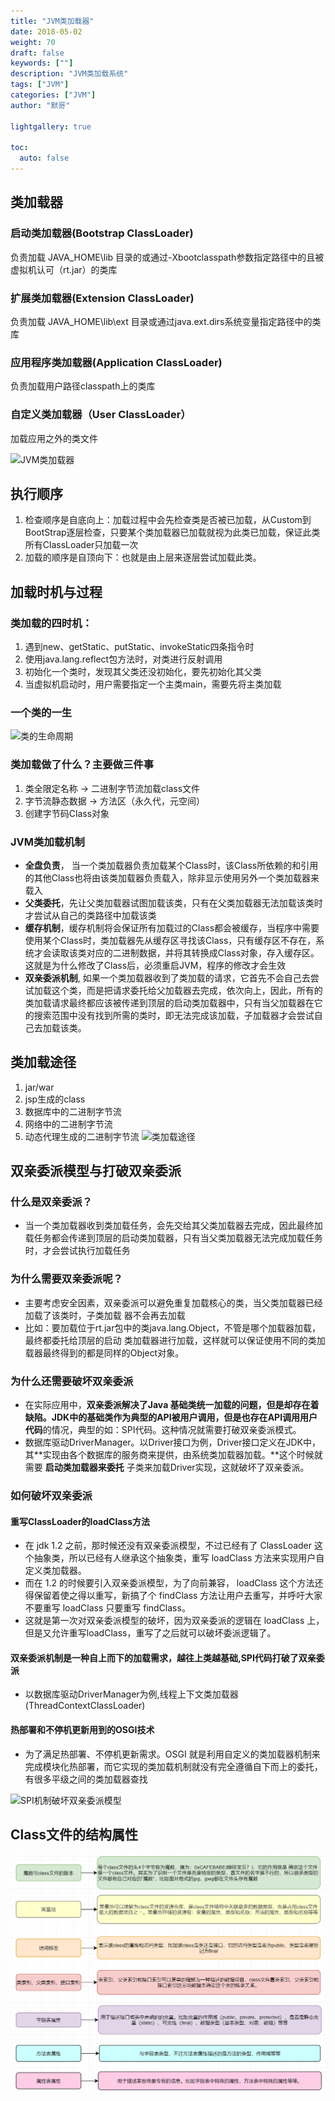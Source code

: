 ```yaml
---  
title: "JVM类加载器"  
date: 2018-05-02
weight: 70  
draft: false  
keywords: [""]  
description: "JVM类加载系统"  
tags: ["JVM"]
categories: ["JVM"]  
author: "默哥"  

lightgallery: true

toc:
  auto: false
---
```


## 类加载器
### 启动类加载器(Bootstrap ClassLoader)
负责加载 JAVA_HOME\lib 目录的或通过-Xbootclasspath参数指定路径中的且被虚拟机认可（rt.jar）的类库
### 扩展类加载器(Extension ClassLoader)
负责加载 JAVA_HOME\lib\ext 目录或通过java.ext.dirs系统变量指定路径中的类库
### 应用程序类加载器(Application ClassLoader)
负责加载用户路径classpath上的类库
### 自定义类加载器（User ClassLoader）
加载应用之外的类文件

![](/images/jvm/jvm-cl.png "JVM类加载器")

##  执行顺序
1. 检查顺序是自底向上：加载过程中会先检查类是否被已加载，从Custom到BootStrap逐层检查，只要某个类加载器已加载就视为此类已加载，保证此类所有ClassLoader只加载一次
2. 加载的顺序是自顶向下：也就是由上层来逐层尝试加载此类。

## 加载时机与过程
### 类加载的四时机：
1. 遇到new、getStatic、putStatic、invokeStatic四条指令时
2. 使用java.lang.reflect包方法时，对类进行反射调用
3. 初始化一个类时，发现其父类还没初始化，要先初始化其父类
4. 当虚拟机启动时，用户需要指定一个主类main，需要先将主类加载

### 一个类的一生
![](/images/jvm/jvm-class-left.png "类的生命周期")

### 类加载做了什么？主要做三件事
1. 类全限定名称 → 二进制字节流加载class文件
2. 字节流静态数据 → 方法区（永久代，元空间）
3. 创建字节码Class对象

### JVM类加载机制 
* **全盘负责**， 当一个类加载器负责加载某个Class时，该Class所依赖的和引用的其他Class也将由该类加载器负责载入，除非显示使用另外一个类加载器来载入 
* **父类委托**，先让父类加载器试图加载该类，只有在父类加载器无法加载该类时才尝试从自己的类路径中加载该类 
* **缓存机制**，缓存机制将会保证所有加载过的Class都会被缓存，当程序中需要使用某个Class时，类加载器先从缓存区寻找该Class，只有缓存区不存在，系统才会读取该类对应的二进制数据，并将其转换成Class对象，存入缓存区。这就是为什么修改了Class后，必须重启JVM，程序的修改才会生效 
* **双亲委派机制**, 如果一个类加载器收到了类加载的请求，它首先不会自己去尝试加载这个类，而是把请求委托给父加载器去完成，依次向上，因此，所有的类加载请求最终都应该被传递到顶层的启动类加载器中，只有当父加载器在它的搜索范围中没有找到所需的类时，即无法完成该加载，子加载器才会尝试自己去加载该类。


## 类加载途径
1. jar/war
2. jsp生成的class
3. 数据库中的二进制字节流
4. 网络中的二进制字节流
5. 动态代理生成的二进制字节流
![](/images/jvmjvm-cl-channel.png "类加载途径")


## 双亲委派模型与打破双亲委派
### 什么是双亲委派？
* 当一个类加载器收到类加载任务，会先交给其父类加载器去完成，因此最终加载任务都会传递到顶层的启动类加载器，只有当父类加载器无法完成加载任务时，才会尝试执行加载任务
### 为什么需要双亲委派呢？
* 主要考虑安全因素，双亲委派可以避免重复加载核心的类，当父类加载器已经加载了该类时，子类加载
器不会再去加载
* 比如：要加载位于rt.jar包中的类java.lang.Object，不管是哪个加载器加载，最终都委托给顶层的启动
类加载器进行加载，这样就可以保证使用不同的类加载器最终得到的都是同样的Object对象。
### 为什么还需要破坏双亲委派
* 在实际应用中，**双亲委派解决了Java 基础类统一加载的问题，但是却存在着缺陷。**JDK中的基础类作为典型的API被用户调用，但是也存在**API调用用户代码**的情况，典型的如：SPI代码。这种情况就需要打破双亲委派模式。
*  数据库驱动DriverManager。以Driver接口为例，Driver接口定义在JDK中，其**实现由各个数据库的服务商来提供，由系统类加载器加载。**这个时候就需要 **启动类加载器来委托** 子类来加载Driver实现，这就破坏了双亲委派。

### 如何破坏双亲委派
#### 重写ClassLoader的loadClass方法
* 在 jdk 1.2 之前，那时候还没有双亲委派模型，不过已经有了 ClassLoader 这个抽象类，所以已经有人继承这个抽象类，重写 loadClass 方法来实现用户自定义类加载器。
* 而在 1.2 的时候要引入双亲委派模型，为了向前兼容， loadClass 这个方法还得保留着使之得以重写，新搞了个 findClass 方法让用户去重写，并呼吁大家不要重写 loadClass 只要重写 findClass。
* 这就是第一次对双亲委派模型的破坏，因为双亲委派的逻辑在 loadClass 上，但是又允许重写loadClass，重写了之后就可以破坏委派逻辑了。
#### 双亲委派机制是一种自上而下的加载需求，越往上类越基础,SPI代码打破了双亲委派
* 以数据库驱动DriverManager为例,线程上下文类加载器(ThreadContextClassLoader)

#### 热部署和不停机更新用到的OSGI技术
* 为了满足热部署、不停机更新需求。OSGI 就是利用自定义的类加载器机制来完成模块化热部署，而它实现的类加载机制就没有完全遵循自下而上的委托，有很多平级之间的类加载器查找

![](/images/jvm/jvm-cl-break.png "SPI机制破坏双亲委派模型")

## Class文件的结构属性
![](/images/jvm/class-struct.png "类的结构")

